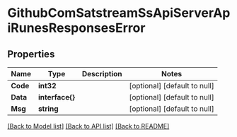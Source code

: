 # GithubComSatstreamSsApiServerApiRunesResponsesError

## Properties
Name | Type | Description | Notes
------------ | ------------- | ------------- | -------------
**Code** | **int32** |  | [optional] [default to null]
**Data** | **interface{}** |  | [optional] [default to null]
**Msg** | **string** |  | [optional] [default to null]

[[Back to Model list]](../README.md#documentation-for-models) [[Back to API list]](../README.md#documentation-for-api-endpoints) [[Back to README]](../README.md)


